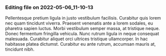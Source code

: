 

### Editing file on 2022-05-06_11-10-13

Pellentesque pretium ligula in justo vestibulum facilisis. Curabitur quis lorem nec quam tincidunt viverra. Praesent venenatis ante a lorem sodales, eu pharetra sapien luctus. Morbi vestibulum semper massa, at tristique neque. Donec fermentum fringilla vehicula. Nunc rutrum ligula in neque consequat malesuada. Curabitur aliquet orci ultrices tristique ullamcorper. In hac habitasse platea dictumst. Curabitur eu ante rutrum, accumsan mauris at, tincidunt nibh.


